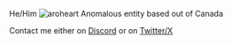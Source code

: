 He/Him ![aroheart](https://github.com/zelzmiy/zelzmiy/assets/51797223/16a9f9ff-9e54-4f24-b4ae-230e28b3f2bb)
Anomalous entity based out of Canada 

Contact me either on [Discord](https://discordapp.com/users/414913851386101770) or on [Twitter/X](https://twitter.com/zelzmiy_yes)
